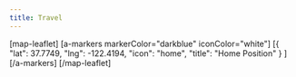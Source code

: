 ```yaml
---
title: Travel
---
```


[map-leaflet]
[a-markers markerColor="darkblue" iconColor="white"]
[{ "lat": 37.7749, "lng": -122.4194, "icon": "home", "title": "Home Position" } ]
[/a-markers]
[/map-leaflet]